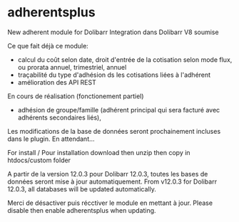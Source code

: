 # adherentsplus
New adherent module for Dolibarr
Integration dans Dolibarr V8 soumise

Ce que fait déjà ce module:
- calcul du coût selon date, droit d'entrée de la cotisation selon mode flux, ou prorata annuel, trimestriel, annuel
- traçabilité du type d'adhésion ds les cotisations liées à l'adhérent
- amélioration des API REST

En cours de réalisation (fonctionement partiel)
- adhésion de groupe/famille (adhérent principal qui sera facturé avec adhérents secondaires liés), 

Les modifications de la base de données seront prochainement incluses dans le plugin. En attendant...

For install / Pour installation
download then unzip then copy in htdocs/custom folder

A partir de la version 12.0.3 pour Dolibarr 12.0.3, toutes les bases de données seront mise à jour automatiquement.
From v12.0.3 for Dolibarr 12.0.3, all databases will be updated automatically.

Merci de désactiver puis récctiver le module en mettant à jour.
Please disable then enable adherentsplus when updating.